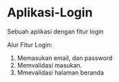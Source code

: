 # Aplikasi-Login
Sebuah aplikasi dengan fitur login

Alur Fitur Login:
1. Memasukan email, dan password
2. Memvalidasi masukan.
3. Mmevalidasi halaman beranda
